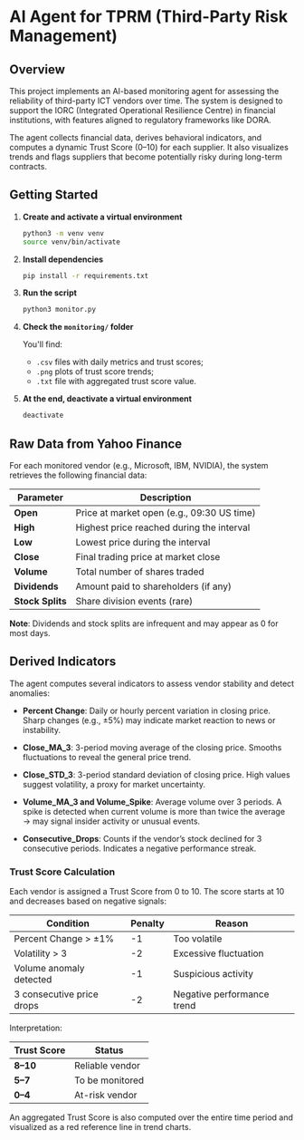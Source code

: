 # AI Agent for TPRM (Third-Party Risk Management)

## Overview

This project implements an AI-based monitoring agent for assessing the reliability of third-party ICT vendors over time. The system is designed to support the IORC (Integrated Operational Resilience Centre) in financial institutions, with features aligned to regulatory frameworks like DORA.

The agent collects financial data, derives behavioral indicators, and computes a dynamic Trust Score (0–10) for each supplier. It also visualizes trends and flags suppliers that become potentially risky during long-term contracts.

## Getting Started

1. **Create and activate a virtual environment**

    ```bash
    python3 -m venv venv
    source venv/bin/activate
    ```

2. **Install dependencies**

    ```bash
    pip install -r requirements.txt
    ```

3. **Run the script**

    ```bash
    python3 monitor.py
    ```

4. **Check the `monitoring/` folder**

    You'll find:

    - `.csv` files with daily metrics and trust scores;
    - `.png` plots of trust score trends;
    - `.txt` file with aggregated trust score value.

5. **At the end, deactivate a virtual environment**

    ```bash
    deactivate
    ```

## Raw Data from Yahoo Finance

For each monitored vendor (e.g., Microsoft, IBM, NVIDIA), the system retrieves the following financial data:

| Parameter        | Description                                |
| ---------------- | ------------------------------------------ |
| **Open**         | Price at market open (e.g., 09:30 US time) |
| **High**         | Highest price reached during the interval  |
| **Low**          | Lowest price during the interval           |
| **Close**        | Final trading price at market close        |
| **Volume**       | Total number of shares traded              |
| **Dividends**    | Amount paid to shareholders (if any)       |
| **Stock Splits** | Share division events (rare)               |

**Note**: Dividends and stock splits are infrequent and may appear as 0 for most days.

## Derived Indicators

The agent computes several indicators to assess vendor stability and detect anomalies:

- **Percent Change**: Daily or hourly percent variation in closing price. Sharp changes (e.g., ±5%) may indicate market reaction to news or instability.

- **Close_MA_3**: 3-period moving average of the closing price. Smooths fluctuations to reveal the general price trend.

- **Close_STD_3**: 3-period standard deviation of closing price. High values suggest volatility, a proxy for market uncertainty.

- **Volume_MA_3 and Volume_Spike**: Average volume over 3 periods. A spike is detected when current volume is more than twice the average → may signal insider activity or unusual events.

- **Consecutive_Drops**: Counts if the vendor’s stock declined for 3 consecutive periods. Indicates a negative performance streak.

### Trust Score Calculation

Each vendor is assigned a Trust Score from 0 to 10. The score starts at 10 and decreases based on negative signals:

| Condition                 | Penalty | Reason                     |
| ------------------------- | ------- | -------------------------- |
| Percent Change > ±1%      | -1      | Too volatile               |
| Volatility > 3            | -2      | Excessive fluctuation      |
| Volume anomaly detected   | -1      | Suspicious activity        |
| 3 consecutive price drops | -2      | Negative performance trend |

Interpretation:

| Trust Score | Status          |
| ----------- | ----------------|
| **8–10**    | Reliable vendor |
| **5–7**     | To be monitored |
| **0–4**     | At-risk vendor  |

An aggregated Trust Score is also computed over the entire time period and visualized as a red reference line in trend charts.
